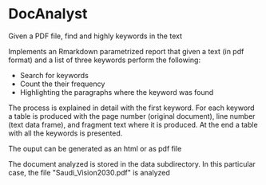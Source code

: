 # DocAnalyst
Given a PDF file, find and highly keywords in the text

Implements an Rmarkdown parametrized report that given a text (in pdf format)
and a list of three keywords perform the following:

* Search for keywords
* Count the their frequency
* Highlighting the paragraphs where the keyword was found

The process is explained in detail with the first keyword. For each keyword
a table is produced with the page number (original document), line number (text 
data frame), and fragment text where it is produced. At the end a table with
all the keywords is presented. 

The ouput can be generated as an html or as pdf file

The document analyzed is stored in the data subdirectory. In this particular case, the file "Saudi_Vision2030.pdf" is analyzed
